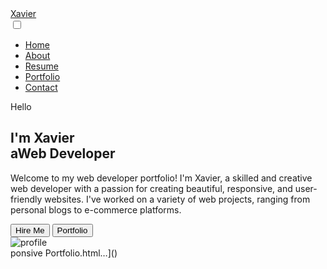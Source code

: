 <!DOCTYPE html>
<html lang="en">
<head>
    <meta charset="UTF-8" />
    <meta http-equiv="X-UA-Compatible" content="IE=edge">
    <meta name="viewport" content="width=device-width, initial-scale=1.0">
    <link href="https://cdn.jsdelivr.net/npm/remixicon@4.3.0/fonts/remixicon.css" rel="stylesheet" />
    <link rel="stylesheet" href="styles.css">
    <title>Xavier Mohammed Designs | Responsive Portfolio</title>
</head>
<body>
    <nav>
        <div class="logo">
            <a href="#">Xavier</a>
        </div>
        <label for="check" class="checkbox">
            <i class="ri-menu-line"></i>
        </label>
        <input type="checkbox" id="check">
        <ul>
            <li><a href="#">Home</a></li>
            <li><a href="#">About</a></li>
            <li><a href="#">Resume</a></li>
            <li><a href="#">Portfolio</a></li>
            <li><a href="#">Contact</a></li>
        </ul>
    </nav>
    <section class="section"> 
        <div class="section__container">
            <div class="content">
                <p class="subtitle">Hello</p>
                <h1 class="title">
                    I'm <span>Xavier<br>a</span>Web Developer
                </h1>
                <p class="description">
                    Welcome to my web developer portfolio! I'm Xavier, a skilled 
                    and creative web developer with a passion for creating beautiful,
                    responsive, and user-friendly websites. I've worked on a variety of
                    web projects, ranging from personal blogs to e-commerce platforms. 
                </p>
                <div class="action__btns">
                    <button class="hire__me">Hire Me</button>
                    <button class="portfolio">Portfolio</button>
                </div>
            </div>
            <div class="image">
                <img src="Assets/profile pic x.jpg" alt="profile">
            </div>
        </div>
    </section>
</body>
</html>
ponsive Portfolio.html…]()
